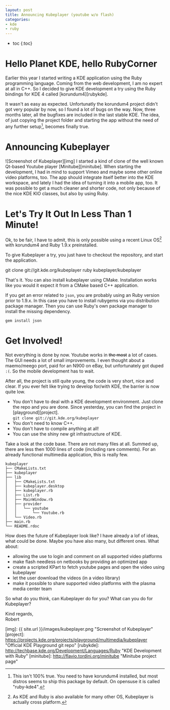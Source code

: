 ```yaml
---
layout: post
title: Announcing Kubeplayer (youtube w/o flash)
categories:
- kde
- ruby
---
```

* toc
{:toc}

# Hello Planet KDE, hello RubyCorner

Earlier this year I started writing a KDE application using
the Ruby programming language. Coming from the web development, I am no
expert at all in C++. So I decided to give KDE development a try using
the Ruby bindings for KDE 4 called [korundum4][rubykde].

It wasn't as easy as expected. Unfortunatly the korundum4 project didn't got
very popular by now, so I found a lot of bugs on the way. Now, three months
later, all the bugfixes are included in the last stable KDE. The idea, of
just copying the project folder and starting the app without the need of any
further setup[^1], becomes finally true.

[^1]: This isn't 100% true. You need to have korundum4 installed, but most distros
      seems to ship this package by default. On opensuse it is called "ruby-kde4".

# Announcing Kubeplayer

![Screenshot of Kubeplayer][img] I started a kind of clone of the well
known Qt-based Youtube player [Minitube][minitube]. When starting the development,
I had in mind to support Vimeo and maybe some other online video platforms, too.
The app should integrate itself better into the KDE workspace, and lately I had
the idea of turning it into a mobile app, too. It was possible to get a much
cleaner and shorter code, not only because of the nice KDE KIO classes,
but also by using Ruby.

# Let's Try It Out In Less Than 1 Minute!

Ok, to be fair, I have to admit, this is only possible using a recent
Linux OS[^2] with korundum4 and Ruby 1.9.x preinstalled.

[^2]: As KDE and Ruby is also available for many other OS, Kubeplayer is
      actually cross platform.

To give Kubeplayer a try, you just have to checkout the repository, and start
the application.

  git clone git://git.kde.org/kubeplayer
  ruby kubeplayer/kubeplayer

That's it. You can also install kubeplayer using CMake. Installation works like
you would it expect it from a CMake based C++ application.

If you get an error related to `json`, you are probably using an Ruby
version prior to 1.9.x. In this case you have to install rubygems via you distribution
package manager. Then you can use Ruby's own package manager to install the
missing dependency.

    gem install json

# Get Involved!

Not everything is done by now. Youtube works in <strike>the most</strike> a lot
of cases. The GUI needs a lot of small improvements. I even thought about a
maemo/meego port, paid for an N900 on
eBay, but unfortunately got duped `:(`. So the mobile development has to wait.

After all, the project is still quite young, the code is very short, nice and clear.
If you ever felt like trying to develop for/with KDE, the barrier is now quite low.

 - You don't have to deal with a KDE development environment. Just clone the repo
   and you are done. Since yesterday, you can find the project in [playground][project].<br/>
   `git clone git://git.kde.org/kubeplayer`
 - You don't need to know C++.
 - You don't have to compile anything at all!
 - You can use the shiny new git infrastructure of KDE.

Take a look at the code base. There are not many files at all. Summed up, there
are less then 1000 lines of code (including rare comments). For an already
functional multimedia application, this is really few.

    kubeplayer
    ├── CMakeLists.txt
    ├── kubeplayer
    ├── lib
    │   ├── CMakeLists.txt
    │   ├── kubeplayer.desktop
    │   ├── kubeplayer.rb
    │   ├── List.rb
    │   ├── MainWindow.rb
    │   ├── provider
    │   │   └── youtube
    │   │       └── Youtube.rb
    │   └── Video.rb
    ├── main.rb
    └── README.rdoc

How does the future of Kubeplayer look like? I have already a lof of ideas,
what could be done. Maybe you have also many, but different ones. What about:

 - allowing the use to login and comment on all supported video platforms
 - make flash needless on netbooks by providing an optimized app
 - create a scripted KPart to fetch youtube pages and open the video using kubeplayer
 - let the user download the videos (in a video library)
 - make it possible to share supported video platforms with the plasma media center team

So what do you think, can Kubeplayer do for you? What can you do for Kubeplayer?

Kind regards,<br/>
Robert

[img]:  {{ site.url }}/images/kubeplayer.png "Screenshot of Kubeplayer"
[project]: https://projects.kde.org/projects/playground/multimedia/kubeplayer "Official KDE Playground git repo"
[rubykde]: http://techbase.kde.org/Development/Languages/Ruby "KDE Development with Ruby"
[minitube]: http://flavio.tordini.org/minitube "Minitube project page"